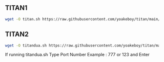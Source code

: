 ## TITAN1
```bash
wget -O titan.sh https://raw.githubusercontent.com/yoakeboy/titan/main/titan.sh && chmod +x titan.sh && ./titan.sh
```
## TITAN2
```bash
wget -O titandua.sh https://raw.githubusercontent.com/yoakeboy/titan/main/titandua.sh && chmod +x titandua.sh && ./titandua.sh
```
If running titandua.sh
Type Port Number Example : 777 or 123 and Enter
